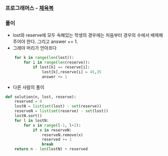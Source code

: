 ### 프로그래머스  - [체육복](https://programmers.co.kr/learn/courses/30/lessons/42862)

### 풀이

* lost와 reserve에 모두 속해있는 학생의 경우에는 처음부터 경우의 수에서 배제해주어야 한다. 그리고 answer += 1.
* 그래야 머리가 안아프다

```Python
    for k in range(len(lost)):
        for i in range(len(reserve)):
            if lost[k] == reserve[i]:
                lost[k],reserve[i] = 45,35
                answer += 1
```

* 다른 사람의 풀이
```Python
def solution(n, lost, reserve):
    reserved = 0
    lostN = list(set(lost) - set(reserve))
    reserveN = list(set(reserve) - set(lost))
    lostN.sort()
    for l in lostN:
        for x in range(l-1, l+2):
            if x in reserveN:
                reserveN.remove(x)
                reserved += 1
                break
    return n - len(lostN) + reserved
```
